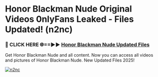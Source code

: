# Honor Blackman Nude Original Videos 0nlyFans Leaked - Files Updated! (n2nc)

<h3>🔴 CLICK HERE 🌐==►► <a href="https://tinyurl.com/5h6xmrr3" rel="nofollow">Honor Blackman Nude Updated Files</a></h3>

Get Honor Blackman Nude and all content. Now you can access all videos and pictures of Honor Blackman Nude. New Updated Files 2025!

[![n2nc](https://i.imgur.com/KVD873Z.gif)](https://tinyurl.com/5h6xmrr3)
